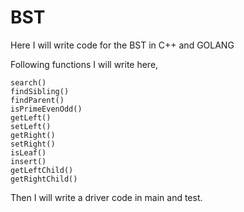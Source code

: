 # BST

Here I will write code for the BST in C++ and GOLANG

Following functions I will write here,

    search()
    findSibling()
    findParent()
    isPrimeEvenOdd()
    getLeft()
    setLeft()
    getRight()
    setRight()
    isLeaf()
    insert()
    getLeftChild()
    getRightChild()

Then I will write a driver code in main and test.

